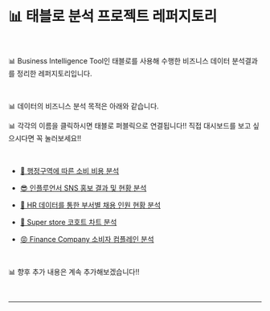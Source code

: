 # 📊 태블로 분석 프로젝트 레퍼지토리  

<br>  

📊 Business Intelligence Tool인 태블로를 사용해 수행한 비즈니스 데이터 분석결과를 정리한 레퍼지토리입니다.  

<br>  

📊 데이터의 비즈니스 분석 목적은 아래와 같습니다.  

📊 각각의 이름을 클릭하시면 태블로 퍼블릭으로 연결됩니다!! 직접 대시보드를 보고 싶으시다면 꼭 눌러보세요!!  

<br>  



- [🍕 행정구역에 따른 소비 비용 분석](https://public.tableau.com/app/profile/kang.mingu/viz/_16805200581120/sheet5)  
   
- [😎 인플루언서 SNS 홍보 결과 및 현황 분석](https://public.tableau.com/app/profile/kang.mingu/viz/_16805200924140/sheet5)  
   
- [👥 HR 데이터를 통한 부서별 채용 인원 현황 분석](https://public.tableau.com/app/profile/kang.mingu/viz/HR_16805201505300/HR)  
   
- [🎁 Super store 코호트 차트 분석](https://public.tableau.com/app/profile/kang.mingu/viz/_16805201975890/sheet2)  
   
- [😡 Finance Company 소비자 컴플레인 분석](https://public.tableau.com/app/profile/kang.mingu/viz/ConsumerComplaintAnalysis_16805202287360/VIZABLEUSAFINANCIALconsumercomplainanalysis)  
   
<br>  

📊 향후 추가 내용은 계속 추가해보겠습니다!!  

<br>  

***  
